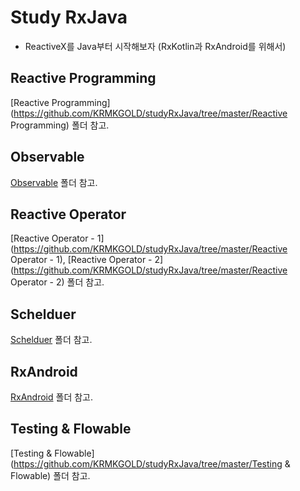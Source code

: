 # Study RxJava

- ReactiveX를 Java부터 시작해보자 (RxKotlin과 RxAndroid를 위해서)

## Reactive Programming

[Reactive Programming](https://github.com/KRMKGOLD/studyRxJava/tree/master/Reactive Programming) 폴더 참고.

## Observable

[Observable](https://github.com/KRMKGOLD/studyRxJava/tree/master/Observable) 폴더 참고.

## Reactive Operator

[Reactive Operator - 1](https://github.com/KRMKGOLD/studyRxJava/tree/master/Reactive Operator - 1), [Reactive Operator - 2](https://github.com/KRMKGOLD/studyRxJava/tree/master/Reactive Operator - 2) 폴더 참고.

## Schelduer

[Schelduer](https://github.com/KRMKGOLD/studyRxJava/tree/master/Schelduer) 폴더 참고.

## RxAndroid

[RxAndroid](https://github.com/KRMKGOLD/studyRxJava/tree/master/RxAndroid) 폴더 참고.

## Testing & Flowable

[Testing & Flowable](https://github.com/KRMKGOLD/studyRxJava/tree/master/Testing & Flowable) 폴더 참고.